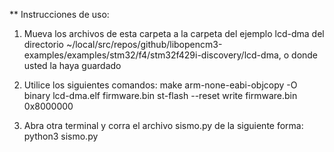 ** Instrucciones de uso:

1. Mueva los archivos de esta carpeta a la carpeta del ejemplo lcd-dma del directorio ~/local/src/repos/github/libopencm3-examples/examples/stm32/f4/stm32f429i-discovery/lcd-dma, o donde usted la haya guardado
2. Utilice los siguientes comandos:
  make
arm-none-eabi-objcopy -O binary lcd-dma.elf firmware.bin
st-flash --reset write firmware.bin 0x8000000

3. Abra otra terminal y corra el archivo sismo.py de la siguiente forma: python3 sismo.py
